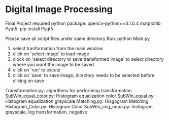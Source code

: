 # Digital Image Processing 
Final Project
required python package:
  opencv-python==3.1.0.4
  matplotlib
  Pyqt5: pip install Pyqt5

Please save all script files under same directory 
Run:
python Main.py

1. select tranformation from the main window
2. click on 'select image' to load image
3. clock on 'select directory to save transformed image' to select directory where you want the image to be saved
4. click on 'run' to excute 
5. click on 'save' to save image, directory needs to be selected before cliking on save


Transformation.py: algorithms for performing transformation
SubWin_equal_color.py: Histogram equalization color
SubWin_equal.py: Histogram equalization grayscale
Matching.py: Hisgogram Matching
Histogram_Color.py: Histogram Color
SubWin_img_nopa.py: histogram grayscale, log transformation, negative

